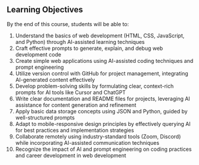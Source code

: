 ## Learning Objectives

By the end of this course, students will be able to:

1. Understand the basics of web development (HTML, CSS, JavaScript, and Python) through AI-assisted learning techniques
2. Craft effective prompts to generate, explain, and debug web development code
3. Create simple web applications using AI-assisted coding techniques and prompt engineering
4. Utilize version control with GitHub for project management, integrating AI-generated content effectively
5. Develop problem-solving skills by formulating clear, context-rich prompts for AI tools like Cursor and ChatGPT
6. Write clear documentation and README files for projects, leveraging AI assistance for content generation and refinement
7. Apply basic data storage concepts using JSON and Python, guided by well-structured prompts
8. Adapt to mobile-responsive design principles by effectively querying AI for best practices and implementation strategies
9. Collaborate remotely using industry-standard tools (Zoom, Discord) while incorporating AI-assisted communication techniques
10. Recognize the impact of AI and prompt engineering on coding practices and career development in web development